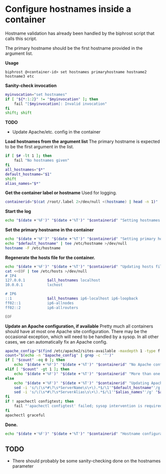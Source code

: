 # Configure hostnames inside a container

Hostname validation has already been handled by the biphrost script that calls this script.

The primary hostname should be the first hostname provided in the argument list.

**Usage**
```
biphrost @<container-id> set hostnames primaryhostname hostname2 hostname3 etc
```

**Sanity-check invocation**
```bash
myinvocation="set hostnames"
if [ "${*:1:2}" != "$myinvocation" ]; then
    fail "[$myinvocation]: Invalid invocation"
fi
shift; shift
```

**TODO**
* Update Apache/etc. config in the container

**Load hostnames from the argument list**
The primary hostname is expected to be the first argument in the list.
```bash
if [ $# -lt 1 ]; then
    fail "No hostnames given"
fi
all_hostnames="$*"
default_hostname="$1"
shift
alias_names="$*"
```

**Get the container label or hostname**
Used for logging.
```bash
containerid="$(cat /root/.label 2>/dev/null <(hostname) | head -n 1)"
```

**Start the log**
```bash
echo "$(date +'%F')" "$(date +'%T')" "$containerid" "Setting hostnames: $all_hostnames"
```

**Set the primary hostname in the container**
```bash
echo "$(date +'%F')" "$(date +'%T')" "$containerid" "Setting primary hostname."
echo "$default_hostname" | tee /etc/hostname >/dev/null
hostname -F /etc/hostname
```

**Regenerate the hosts file for the container.**
```bash
echo "$(date +'%F')" "$(date +'%T')" "$containerid" "Updating hosts file."
cat <<EOF | tee /etc/hosts >/dev/null
# IP4
127.0.0.1          $all_hostnames localhost
10.0.0.1           lxchost

# IP6
::1                $all_hostnames ip6-localhost ip6-loopback
ff02::1            ip6-allnodes
ff02::2            ip6-allrouters

EOF
```

**Update an Apache configuration, if available**
Pretty much all containers should have at most one Apache site configuration. There may be the occasional exception, which will need to be handled by a sysop. In all other cases, we can automatically fix an Apache config.
```bash
apache_config="$(find /etc/apache2/sites-available -maxdepth 1 -type f -regex '.*/.*[A-Za-z0-9-]+\.[a-z]+\.conf$')"
count="$(echo -n "$apache_config" | grep -c '^')"
if [ "$count" -eq 0 ]; then
    echo "$(date +'%F')" "$(date +'%T')" "$containerid" "No Apache config files found; skipping reconfiguration."
elif [ "$count" -gt 1 ]; then
    echo "$(date +'%F')" "$(date +'%T')" "$containerid" "More than one Apache config file was found; skipping reconfiguration."
else
    echo "$(date +'%F')" "$(date +'%T')" "$containerid" "Updating Apache configuration at $apache_config"
    sed -i 's/\(\s*#\?\s*ServerName\s\+\).*$/\1'"$default_hostname"'/g' "$apache_config"
    sed -i 's/\(\s*#\?\s*ServerAlias\s\+\).*$/\1'"$alias_names"'/g' "$apache_config"
fi
if ! apachectl configtest; then
    fail "'apachectl configtest' failed; sysop intervention is required."
fi
apachectl graceful
```

**Done.**
```bash
echo "$(date +'%F')" "$(date +'%T')" "$containerid" "Hostname configuration completed."
```


## TODO

* There should probably be some sanity-checking done on the hostnames parameter